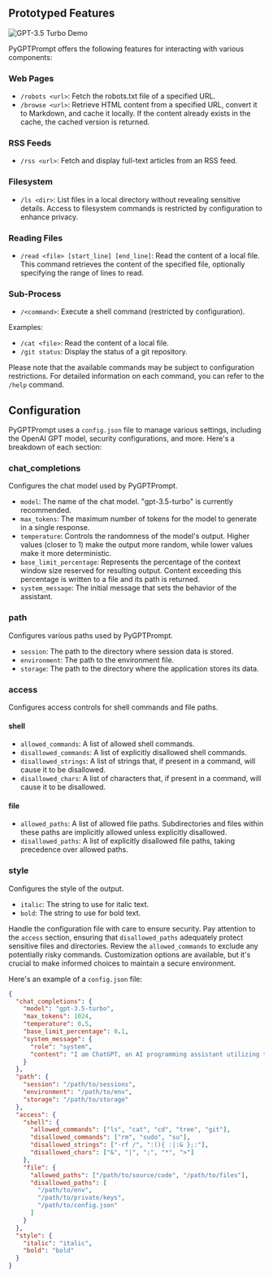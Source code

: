 ## Prototyped Features

![GPT-3.5 Turbo Demo](assets/gpt-3.5-turbo.gif)

PyGPTPrompt offers the following features for interacting with various
components:

### Web Pages

- `/robots <url>`: Fetch the robots.txt file of a specified URL.
- `/browse <url>`: Retrieve HTML content from a specified URL, convert it to
  Markdown, and cache it locally. If the content already exists in the cache,
  the cached version is returned.

### RSS Feeds

- `/rss <url>`: Fetch and display full-text articles from an RSS feed.

### Filesystem

- `/ls <dir>`: List files in a local directory without revealing sensitive
  details. Access to filesystem commands is restricted by configuration to
  enhance privacy.

### Reading Files

- `/read <file> [start_line] [end_line]`: Read the content of a local file. This
  command retrieves the content of the specified file, optionally specifying the
  range of lines to read.

### Sub-Process

- `/<command>`: Execute a shell command (restricted by configuration).

Examples:

- `/cat <file>`: Read the content of a local file.
- `/git status`: Display the status of a git repository.

Please note that the available commands may be subject to configuration
restrictions. For detailed information on each command, you can refer to the
`/help` command.

## Configuration

PyGPTPrompt uses a `config.json` file to manage various settings, including the
OpenAI GPT model, security configurations, and more. Here's a breakdown of each
section:

### chat_completions

Configures the chat model used by PyGPTPrompt.

- `model`: The name of the chat model. "gpt-3.5-turbo" is currently recommended.
- `max_tokens`: The maximum number of tokens for the model to generate in a
  single response.
- `temperature`: Controls the randomness of the model's output. Higher values
  (closer to 1) make the output more random, while lower values make it more
  deterministic.
- `base_limit_percentage`: Represents the percentage of the context window size
  reserved for resulting output. Content exceeding this percentage is written to
  a file and its path is returned.
- `system_message`: The initial message that sets the behavior of the assistant.

### path

Configures various paths used by PyGPTPrompt.

- `session`: The path to the directory where session data is stored.
- `environment`: The path to the environment file.
- `storage`: The path to the directory where the application stores its data.

### access

Configures access controls for shell commands and file paths.

#### shell

- `allowed_commands`: A list of allowed shell commands.
- `disallowed_commands`: A list of explicitly disallowed shell commands.
- `disallowed_strings`: A list of strings that, if present in a command, will
  cause it to be disallowed.
- `disallowed_chars`: A list of characters that, if present in a command, will
  cause it to be disallowed.

#### file

- `allowed_paths`: A list of allowed file paths. Subdirectories and files within
  these paths are implicitly allowed unless explicitly disallowed.
- `disallowed_paths`: A list of explicitly disallowed file paths, taking
  precedence over allowed paths.

### style

Configures the style of the output.

- `italic`: The string to use for italic text.
- `bold`: The string to use for bold text.

Handle the configuration file with care to ensure security. Pay attention to the
`access` section, ensuring that `disallowed_paths` adequately protect sensitive
files and directories. Review the `allowed_commands` to exclude any potentially
risky commands. Customization options are available, but it's crucial to make
informed choices to maintain a secure environment.

Here's an example of a `config.json` file:

```json
{
  "chat_completions": {
    "model": "gpt-3.5-turbo",
    "max_tokens": 1024,
    "temperature": 0.5,
    "base_limit_percentage": 0.1,
    "system_message": {
      "role": "system",
      "content": "I am ChatGPT, an AI programming assistant utilizing the `pygptprompt` interactive CLI based on `prompt-toolkit`..."
    }
  },
  "path": {
    "session": "/path/to/sessions",
    "environment": "/path/to/env",
    "storage": "/path/to/storage"
  },
  "access": {
    "shell": {
      "allowed_commands": ["ls", "cat", "cd", "tree", "git"],
      "disallowed_commands": ["rm", "sudo", "su"],
      "disallowed_strings": ["-rf /", ":(){ :|:& };:"],
      "disallowed_chars": ["&", "|", ";", "*", ">"]
    },
    "file": {
      "allowed_paths": ["/path/to/source/code", "/path/to/files"],
      "disallowed_paths": [
        "/path/to/env",
        "/path/to/private/keys",
        "/path/to/config.json"
      ]
    }
  },
  "style": {
    "italic": "italic",
    "bold": "bold"
  }
}
```
